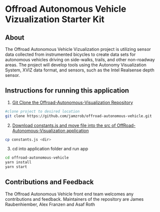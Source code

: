 # Offroad Autonomous Vehicle Vizualization Starter Kit

## About

The Offroad Autonomous Vehicle Vizualization project is utilizing sensor data collected from instrumented
bicycles to create data sets for autonomous vehicles driving on
side-walks, trails, and other non-roadway areas. The project will
develop tools using the Autonomy Visualization System, XVIZ data
format, and sensors, such as the Intel Realsense depth sensor.

## Instructions for running this application

1. [Git Clone the Offroad-Autonomous-Visualization Repository](https://github.com/jamzrob/offroad-autonomous-vehicle)

```bash
#clone project to desired location
git clone https://github.com/jamzrob/offroad-autonomous-vehicle.git
```

2. [Download constants.js and move file into the src of OffRoad-Autonomous-Visualization application](https://drive.google.com/open?id=19TfRYo8SJsAbo8gvqnQBteg2SDsh9dvz)

```bash
cp constants.js <dir>
```

3. cd into application folder and run app

```bash
cd offroad-autonomous-vehicle
yarn install
yarn start
```

## Contributions and Feedback

The Offroad Autonomous Vehicle front end team welcomes any contributions and feedback. Maintainers of the repository are James Raubenhiember, Alex Franzen and Asaf Roth
